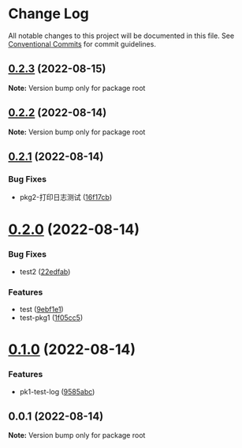 # Change Log

All notable changes to this project will be documented in this file.
See [Conventional Commits](https://conventionalcommits.org) for commit guidelines.

## [0.2.3](https://github.com/aMiing/menorepo/compare/v0.2.2...v0.2.3) (2022-08-15)

**Note:** Version bump only for package root





## [0.2.2](https://github.com/aMiing/menorepo/compare/v0.2.1...v0.2.2) (2022-08-14)

**Note:** Version bump only for package root





## [0.2.1](https://github.com/aMiing/menorepo/compare/v0.2.0...v0.2.1) (2022-08-14)


### Bug Fixes

* pkg2-打印日志测试 ([16f17cb](https://github.com/aMiing/menorepo/commit/16f17cb94a19bf9fe98cd91e32a401402c52f907))





# [0.2.0](https://github.com/aMiing/menorepo/compare/v0.1.0...v0.2.0) (2022-08-14)


### Bug Fixes

* test2 ([22edfab](https://github.com/aMiing/menorepo/commit/22edfab25d678f18298456c6693919f8f811412d))


### Features

* test ([9ebf1e1](https://github.com/aMiing/menorepo/commit/9ebf1e1b6a224f1c502d232e768ba58b16dd3a78))
* test-pkg1 ([1f05cc5](https://github.com/aMiing/menorepo/commit/1f05cc5153104e7ef7bd094348ae890755f15f18))





# [0.1.0](https://github.com/aMiing/menorepo/compare/v0.0.1...v0.1.0) (2022-08-14)


### Features

* pk1-test-log ([9585abc](https://github.com/aMiing/menorepo/commit/9585abcfc3116488c6eb0d1309d0c00797040377))





## 0.0.1 (2022-08-14)

**Note:** Version bump only for package root
